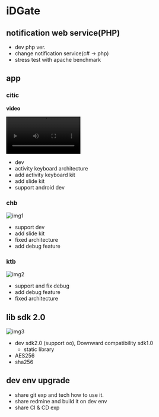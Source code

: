 # iDGate

## notification web service(PHP)

- dev php ver.
- change notification service(c# -> php)
- stress test with apache benchmark

## app

### citic

**video**

<video width="200px" src='../demoList/_idgate/citic.mov' controls></video>

- dev
- activity keyboard architecture
- add activity keyboard kit
- add slide kit
- support android dev

### chb
![img1](../demoList/_idgate/app/chb.png)

- support dev
- add slide kit
- fixed architecture
- add debug feature

### ktb
![img2](../demoList/_idgate/app/ktb.png)

- support and fix debug
- add debug feature
- fixed architecture


## lib sdk 2.0

![img3](../demoList/_idgate/key.png)

- dev sdk2.0 (support oo), Downward compatibility sdk1.0
	- static library
- AES256
- sha256

## dev env upgrade

- share git exp and tech how to use it.
- share redmine and build it on dev env
- share CI & CD exp